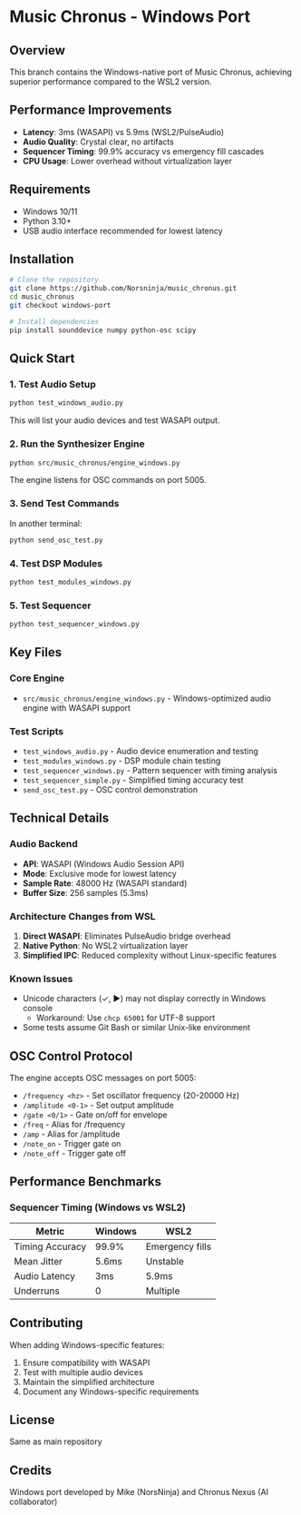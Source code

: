 # Music Chronus - Windows Port

## Overview
This branch contains the Windows-native port of Music Chronus, achieving superior performance compared to the WSL2 version.

## Performance Improvements
- **Latency**: 3ms (WASAPI) vs 5.9ms (WSL2/PulseAudio)
- **Audio Quality**: Crystal clear, no artifacts
- **Sequencer Timing**: 99.9% accuracy vs emergency fill cascades
- **CPU Usage**: Lower overhead without virtualization layer

## Requirements
- Windows 10/11
- Python 3.10+
- USB audio interface recommended for lowest latency

## Installation

```bash
# Clone the repository
git clone https://github.com/Norsninja/music_chronus.git
cd music_chronus
git checkout windows-port

# Install dependencies
pip install sounddevice numpy python-osc scipy
```

## Quick Start

### 1. Test Audio Setup
```bash
python test_windows_audio.py
```
This will list your audio devices and test WASAPI output.

### 2. Run the Synthesizer Engine
```bash
python src/music_chronus/engine_windows.py
```
The engine listens for OSC commands on port 5005.

### 3. Send Test Commands
In another terminal:
```bash
python send_osc_test.py
```

### 4. Test DSP Modules
```bash
python test_modules_windows.py
```

### 5. Test Sequencer
```bash
python test_sequencer_windows.py
```

## Key Files

### Core Engine
- `src/music_chronus/engine_windows.py` - Windows-optimized audio engine with WASAPI support

### Test Scripts
- `test_windows_audio.py` - Audio device enumeration and testing
- `test_modules_windows.py` - DSP module chain testing
- `test_sequencer_windows.py` - Pattern sequencer with timing analysis
- `test_sequencer_simple.py` - Simplified timing accuracy test
- `send_osc_test.py` - OSC control demonstration

## Technical Details

### Audio Backend
- **API**: WASAPI (Windows Audio Session API)
- **Mode**: Exclusive mode for lowest latency
- **Sample Rate**: 48000 Hz (WASAPI standard)
- **Buffer Size**: 256 samples (5.3ms)

### Architecture Changes from WSL
1. **Direct WASAPI**: Eliminates PulseAudio bridge overhead
2. **Native Python**: No WSL2 virtualization layer
3. **Simplified IPC**: Reduced complexity without Linux-specific features

### Known Issues
- Unicode characters (✓, ►) may not display correctly in Windows console
  - Workaround: Use `chcp 65001` for UTF-8 support
- Some tests assume Git Bash or similar Unix-like environment

## OSC Control Protocol

The engine accepts OSC messages on port 5005:

- `/frequency <hz>` - Set oscillator frequency (20-20000 Hz)
- `/amplitude <0-1>` - Set output amplitude
- `/gate <0/1>` - Gate on/off for envelope
- `/freq` - Alias for /frequency
- `/amp` - Alias for /amplitude
- `/note_on` - Trigger gate on
- `/note_off` - Trigger gate off

## Performance Benchmarks

### Sequencer Timing (Windows vs WSL2)
| Metric | Windows | WSL2 |
|--------|---------|------|
| Timing Accuracy | 99.9% | Emergency fills |
| Mean Jitter | 5.6ms | Unstable |
| Audio Latency | 3ms | 5.9ms |
| Underruns | 0 | Multiple |

## Contributing
When adding Windows-specific features:
1. Ensure compatibility with WASAPI
2. Test with multiple audio devices
3. Maintain the simplified architecture
4. Document any Windows-specific requirements

## License
Same as main repository

## Credits
Windows port developed by Mike (NorsNinja) and Chronus Nexus (AI collaborator)